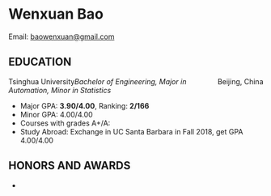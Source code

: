 # Wenxuan Bao

Email: <a href="mailto:baowenxuan@gmail.com">baowenxuan@gmail.com</a>

## EDUCATION

<div class="text clearfix" style="text-align:center;">
    <span style="float:left;">Tsinghua University</span>
    <span style="float:right;">Beijing, China</span>
</div>


*Bachelor of Engineering, Major in Automation, Minor in Statistics*

- Major GPA: **3.90/4.00**, Ranking: **2/166**
- Minor GPA: 4.00/4.00
- Courses with grades A+/A: 
- Study Abroad: Exchange in UC Santa Barbara in Fall 2018, get GPA 4.00/4.00

## HONORS AND AWARDS

- 



</div>


